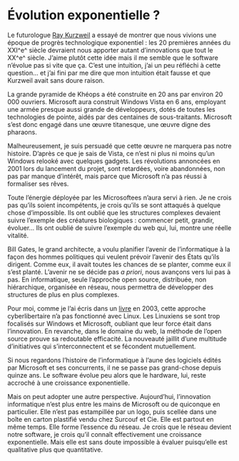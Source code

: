 # Évolution exponentielle ?

Le futurologue [Ray Kurzweil](http://www.kurzweilai.net/) a essayé de montrer que nous vivions une époque de progrès technologique exponentiel : les 20 premières années du XXI^e^ siècle devraient nous apporter autant d’innovations que tout le XX^e^ siècle. J’aime plutôt cette idée mais il me semble que le software n’évolue pas si vite que ça. C’est une intuition, j’ai un peu réfléchi à cette question… et j’ai fini par me dire que mon intuition était fausse et que Kurzweil avait sans doure raison.<span id="more-20"></span>

La grande pyramide de Khéops a été construite en 20 ans par environ 20 000 ouvriers. Microsoft aura construit Windows Vista en 6 ans, employant une armée presque aussi grande de développeurs, dotés de toutes les technologies de pointe, aidés par des centaines de sous-traitants. Microsoft s’est donc engagé dans une œuvre titanesque, une œuvre digne des pharaons.

Malheureusement, je suis persuadé que cette œuvre ne marquera pas notre histoire. D’après ce que je sais de Vista, ce n’est ni plus ni moins qu’un Windows relooké avec quelques gadgets. Les révolutions annoncées en 2001 lors du lancement du projet, sont retardées, voire abandonnées, non pas par manque d’intérêt, mais parce que Microsoft n’a pas réussi à formaliser ses rêves.

Toute l’énergie déployée par les Microsoftees n’aura servi à rien. Je ne crois pas qu’ils soient incompétents, je crois qu’ils se sont attaqués à quelque chose d’impossible. Ils ont oublié que les structures complexes devaient suivre l’exemple des créatures biologiques : commencer petit, grandir, évoluer… Ils ont oublié de suivre l’exemple du web qui, lui, montre une réelle vitalité.

Bill Gates, le grand architecte, a voulu planifier l’avenir de l’informatique à la façon des hommes politiques qui veulent prévoir l’avenir des États qu’ils dirigent. Comme eux, il avait toutes les chances de se planter, comme eux il s’est planté. L’avenir ne se décide pas *a priori*, nous avançons vers lui pas à pas. En informatique, seule l’approche open source, distribuée, non hiérarchique, organisée en réseau, nous permettra de développer des structures de plus en plus complexes.

Pour moi, comme je l’ai écris dans un [livre](http://www.amazon.fr/exec/obidos/ASIN/2844274137/qid=1149080124/sr=8-1/ref=sr_8_xs_ap_i1_xgl/402-5334915-1934535) en 2003, cette approche cyberlibertaire n’a pas fonctionné avec Linux. Les Linuxiens se sont trop focalisés sur Windows et Microsoft, oubliant que leur force était dans l’innovation. En revanche, dans le domaine du web, la méthode de l’open source prouve sa redoutable efficacité. La nouveauté jaillit d’une multitude d’initiatives qui s’interconnectent et se fécondent mutuellement.

Si nous regardons l’histoire de l’informatique à l’aune des logiciels édités par Microsoft et ses concurrents, il ne se passe pas grand-chose depuis quinze ans. Le software évolue peu alors que le hardware, lui, reste accroché à une croissance exponentielle.

Mais on peut adopter une autre perspective. Aujourd’hui, l’innovation informatique n’est plus entre les mains de Microsoft ou de quiconque en particulier. Elle n’est pas estampillée par un logo, puis scellée dans une boîte en carton plastifié vendu chez Surcouf et Cie. Elle est partout en même temps. Elle forme l’essence du réseau. Je crois que le réseau devient notre software, je crois qu’il connaît effectivement une croissance exponentielle. Mais elle est sans doute impossible à évaluer puisqu’elle est qualitative plus que quantitative.